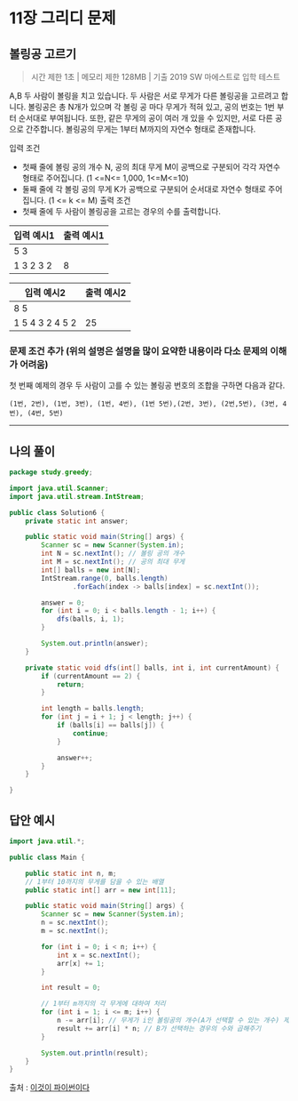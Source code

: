 # 11장 그리디 문제

## 볼링공 고르기


 > 시간 제한 1초 | 메모리 제한 128MB | 기출 2019 SW 마에스트로 입학 테스트  
 
 A,B 두 사람이 볼링을 치고 있습니다. 두 사람은 서로 무게가 다른 볼링공을 고르려고 합니다. 볼링공은 총 N개가 있으며 각 볼링 공 마다 무게가
 적혀 있고, 공의 번호는 1번 부터 순서대로 부여됩니다. 또한, 같은 무게의 공이 여러 개 있을 수 있지만,
 서로 다른 공으로 간주합니다. 볼링공의 무게는 1부터 M까지의 자연수 형태로 존재합니다.


입력 조건 
   - 첫째 줄에 볼링 공의 개수 N, 공의 최대 무게 M이 공백으로 구분되어 각각 자연수 형태로 주어집니다.
     (1 <=N<= 1,000, 1<=M<=10)
   - 둘째 줄에 각 볼링 공의 무게 K가 공백으로 구분되어 순서대로 자연수 형태로 주어집니다.
     (1 <= k <= M)
 출력 조건
   - 첫째 줄에 두 사람이 볼링공을 고르는 경우의 수를 출력합니다.
  
  
  | 입력 예시1 | 출력 예시1 |
| ----------|-----------|
|5 3  
1 3 2 3 2|  8   |

| 입력 예시2 | 출력 예시2 |
| ----------|-----------|
|8 5  
1 5 4 3 2 4 5 2|  25   |

### 문제 조건 추가 (위의 설명은 설명을 많이 요약한 내용이라 다소 문제의 이해가 어려움)
첫 번째 예제의 경우 두 사람이 고를 수 있는 볼링공 번호의 조합을 구하면 다음과 같다. <br>
~~~
(1번, 2번), (1번, 3번), (1번, 4번), (1번 5번),(2번, 3번), (2번,5번), (3번, 4번), (4번, 5번) 
~~~

<hr> 

## 나의 풀이
```java
package study.greedy;

import java.util.Scanner;
import java.util.stream.IntStream;

public class Solution6 {
    private static int answer;

    public static void main(String[] args) {
        Scanner sc = new Scanner(System.in);
        int N = sc.nextInt(); // 볼링 공의 개수
        int M = sc.nextInt(); // 공의 최대 무게
        int[] balls = new int[N];
        IntStream.range(0, balls.length)
                .forEach(index -> balls[index] = sc.nextInt());

        answer = 0;
        for (int i = 0; i < balls.length - 1; i++) {
            dfs(balls, i, 1);
        }

        System.out.println(answer);
    }

    private static void dfs(int[] balls, int i, int currentAmount) {
        if (currentAmount == 2) {
            return;
        }

        int length = balls.length;
        for (int j = i + 1; j < length; j++) {
            if (balls[i] == balls[j]) {
                continue;
            }

            answer++;
        }
    }

}
```

## 답안 예시 
```java 
import java.util.*;

public class Main {

    public static int n, m;
    // 1부터 10까지의 무게를 담을 수 있는 배열
    public static int[] arr = new int[11];

    public static void main(String[] args) {
        Scanner sc = new Scanner(System.in);
        n = sc.nextInt();
        m = sc.nextInt();

        for (int i = 0; i < n; i++) {
            int x = sc.nextInt();
            arr[x] += 1;
        }

        int result = 0;

        // 1부터 m까지의 각 무게에 대하여 처리
        for (int i = 1; i <= m; i++) {
            n -= arr[i]; // 무게가 i인 볼링공의 개수(A가 선택할 수 있는 개수) 제외
            result += arr[i] * n; // B가 선택하는 경우의 수와 곱해주기
        }

        System.out.println(result);
    }
}
```
출처 : [이것이 파이썬이다](https://github.com/ndb796/python-for-coding-test/blob/master/11/5.java)
 
